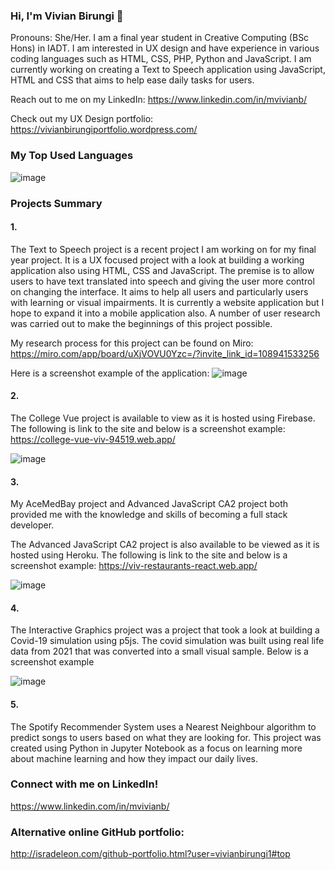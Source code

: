 ### Hi, I'm Vivian Birungi 👋

Pronouns: She/Her.
I am a final year student in Creative Computing (BSc Hons) in IADT. I am interested in UX design and have experience in various coding languages such as HTML, CSS, PHP, Python and JavaScript. I am currently working on creating a Text to Speech application using JavaScript, HTML and CSS that aims to help ease daily tasks for users.

Reach out to me on my LinkedIn: https://www.linkedin.com/in/mvivianb/

Check out my UX Design portfolio: https://vivianbirungiportfolio.wordpress.com/ 

### My Top Used Languages
![image](https://user-images.githubusercontent.com/48013221/156943906-6b3216e9-571d-401f-b21e-cc271ddf91be.png)

### Projects Summary
#### 1.
The Text to Speech project is a recent project I am working on for my final year project. It is a UX focused project with a look at building a working application also using HTML, CSS and JavaScript. The premise is to allow users to have text translated into speech and giving the user more control on changing the interface. It aims to help all users and particularly users with learning or visual impairments. It is currently a website application but I hope to expand it into a mobile application also. A number of user research was carried out to make the beginnings of this project possible.

My research process for this project can be found on Miro:
https://miro.com/app/board/uXjVOVU0Yzc=/?invite_link_id=108941533256

Here is a screenshot example of the application:
![image](https://user-images.githubusercontent.com/48013221/156958628-76b660d2-dc65-4e11-83f4-16672c814fe6.png)

#### 2.
The College Vue project is available to view as it is hosted using Firebase. The following is link to the site and below is a screenshot example:
https://college-vue-viv-94519.web.app/

![image](https://user-images.githubusercontent.com/48013221/156958316-2f3cbae9-c938-4efa-96c3-2e69e5b66f94.png)

#### 3.
My AceMedBay project and Advanced JavaScript CA2 project both provided me with the knowledge and skills of becoming a full stack developer.

The Advanced JavaScript CA2 project is also available to be viewed as it is hosted using Heroku. The following is link to the site and below is a screenshot example:
https://viv-restaurants-react.web.app/

![image](https://user-images.githubusercontent.com/48013221/156958377-4678de90-5abe-4dd9-a7ae-3ca5ed448ee1.png)

#### 4.
The Interactive Graphics project was a project that took a look at building a Covid-19 simulation using p5js. The covid simulation was built using real life data from 2021 that was converted into a small visual sample. Below is a screenshot example

![image](https://user-images.githubusercontent.com/48013221/156958402-4f850e40-0d6a-410a-b885-018a6b24f5a6.png)

#### 5.
The Spotify Recommender System uses a Nearest Neighbour algorithm to predict songs to users based on what they are looking for. This project was created using Python in Jupyter Notebook as a focus on learning more about machine learning and how they impact our daily lives.

### Connect with me on LinkedIn!
https://www.linkedin.com/in/mvivianb/

### Alternative online GitHub portfolio:
http://isradeleon.com/github-portfolio.html?user=vivianbirungi1#top
